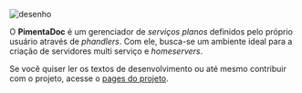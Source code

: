 ![desenho](https://github.com/lzunho-afk/pimenta-doc/assets/76849605/83b776f7-7a71-4fb4-b028-ae68a2c6c409)

O **PimentaDoc** é um gerenciador de *serviços planos* definidos pelo
próprio usuário através de *phandlers*. Com ele, busca-se um ambiente
ideal para a criação de servidores multi serviço e *homeservers*.

Se você quiser ler os textos de desenvolvimento ou até mesmo
contribuir com o projeto, acesse o [pages do
projeto](https://lzunho-afk.github.io/pimenta-doc).
